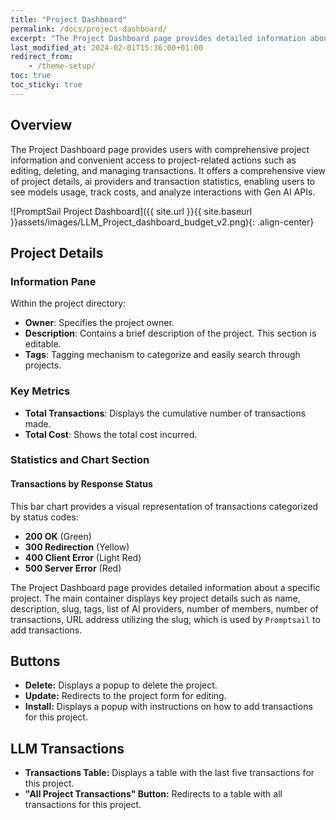 ```yaml
---
title: "Project Dashboard"
permalink: /docs/project-dashboard/
excerpt: "The Project Dashboard page provides detailed information about a specific project"
last_modified_at: 2024-02-01T15:36:00+01:00
redirect_from:
    - /theme-setup/
toc: true
toc_sticky: true
---
```





## Overview

The Project Dashboard page provides users with comprehensive project information and convenient access to project-related actions such as editing, deleting, and managing transactions.  It offers a comprehensive view of project details, ai providers and transaction statistics, enabling users to see models usage, track costs, and analyze interactions with Gen AI APIs.


![PromptSail Project Dashboard]({{ site.url }}{{ site.baseurl }}assets/images/LLM_Project_dashboard_budget_v2.png){: .align-center}


## Project Details

### Information Pane
Within the project directory:
- **Owner**: Specifies the project owner.
- **Description**: Contains a brief description of the project. This section is editable.
- **Tags**: Tagging mechanism to categorize and easily search through projects.

### Key Metrics
- **Total Transactions**: Displays the cumulative number of transactions made.
- **Total Cost**: Shows the total cost incurred.

### Statistics and Chart Section

#### Transactions by Response Status
This bar chart provides a visual representation of transactions categorized by status codes:
- **200 OK** (Green)
- **300 Redirection** (Yellow)
- **400 Client Error** (Light Red)
- **500 Server Error** (Red)


The Project Dashboard page provides detailed information about a specific project. The main container displays key project details such as name, description, slug, tags, list of AI providers, number of members, number of transactions, URL address utilizing the slug, which is used by `Promptsail` to add transactions.

## Buttons

-   **Delete:** Displays a popup to delete the project.
-   **Update:** Redirects to the project form for editing.
-   **Install:** Displays a popup with instructions on how to add transactions for this project.

## LLM Transactions

-   **Transactions Table:** Displays a table with the last five transactions for this project.
-   **"All Project Transactions" Button:** Redirects to a table with all transactions for this project.



